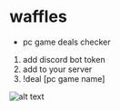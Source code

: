 # waffles
- pc game deals checker

1. add discord bot token
2. add to your server
3. !deal [pc game name]

![alt text](<readme images/Screenshot 2024-02-15 at 3.26.25 PM.jpg>)